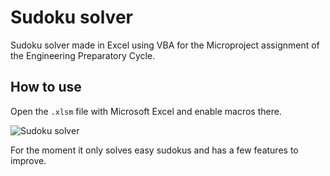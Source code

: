 # Sudoku solver

Sudoku solver made in Excel using VBA for the Microproject assignment of the Engineering Preparatory Cycle.

## How to use

Open the `.xlsm` file with Microsoft Excel and enable macros there.

![Sudoku solver](http://i.imgur.com/STTqV2X.png)

For the moment it only solves easy sudokus and has a few features to improve.
